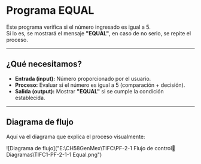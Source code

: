 # Programa EQUAL

Este programa verifica si el número ingresado es igual a 5.  
Si lo es, se mostrará el mensaje **"EQUAL"**, en caso de no serlo, se repite el proceso.

---

## ¿Qué necesitamos?

- **Entrada (input):** Número proporcionado por el usuario.  
- **Proceso:** Evaluar si el número es igual a 5 (comparación + decisión).  
- **Salida (output):** Mostrar **"EQUAL"** si se cumple la condición establecida.

---

## Diagrama de flujo

Aquí va el diagrama que explica el proceso visualmente:

![Diagrama de flujo]("E:\CH58GenMex\TIFC\PF-2-1 Flujo de control Diagramas\TIFC1-PF-2-1-1 Equal.png")
